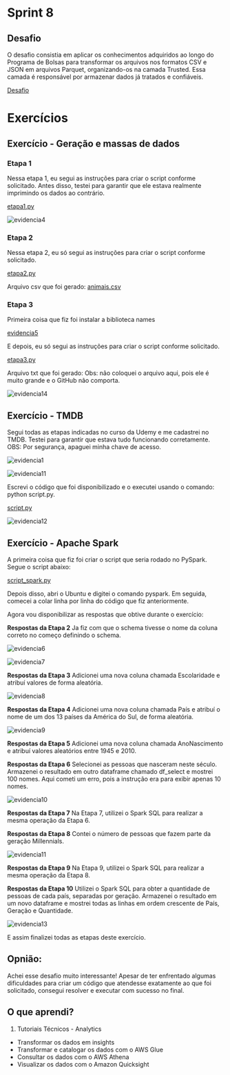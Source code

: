 # Sprint 8
## Desafio
O desafio consistia em aplicar os conhecimentos adquiridos ao longo do Programa de Bolsas para transformar os arquivos nos formatos CSV e JSON em arquivos Parquet, organizando-os na camada Trusted. Essa camada é responsável por armazenar dados já tratados e confiáveis.

[Desafio](./Desafios/)

# Exercícios 
## Exercício - Geração e massas de dados
### Etapa 1
Nessa etapa 1, eu segui as instruções para criar o script conforme solicitado. Antes disso, testei para garantir que ele estava realmente imprimindo os dados ao contrário.

[etapa1.py](./Exercicios/Geração_e_massas_de_dados/etapa1.py)

![evidencia4](./Evidencias/Evidencias_exercicios/evidencia4.png)

### Etapa 2
Nessa etapa 2, eu só segui as instruções para criar o script conforme solicitado.

[etapa2.py](./Exercicios/Geração_e_massas_de_dados/etapa2.py)

Arquivo csv que foi gerado:
[animais.csv](./Exercicios/Geração_e_massas_de_dados/animais.csv)

### Etapa 3

Primeira coisa que fiz foi instalar a biblioteca names 

[evidencia5](./Evidencias/Evidencias_exercicios/evidencia5.png)

E depois, eu só segui as instruções para criar o script conforme solicitado.

[etapa3.py](./Exercicios/Geração_e_massas_de_dados/etapa3.py)

Arquivo txt que foi gerado:
Obs: não coloquei o arquivo aqui, pois ele é muito grande e o GitHub não comporta.

![evidencia14](./Evidencias/Evidencias_exercicios/evidencia14.png)

##
## Exercício - TMDB

Segui todas as etapas indicadas no curso da Udemy e me cadastrei no TMDB. Testei para garantir que estava tudo funcionando corretamente.
OBS: Por segurança, apaguei minha chave de acesso.

![evidencia1](./Evidencias/Evidencias_exercicios/evidencia1.jpeg)

![evidencia11](./Evidencias/Evidencias_exercicios/evidencia2.jpeg)

Escrevi o código que foi disponibilizado e o executei usando o comando:
python script.py.

[script.py](./Exercicios/TMDB/script.py)

![evidencia12](./Evidencias/Evidencias_exercicios/evidencia3.png)

##
## Exercício - Apache Spark 

A primeira coisa que fiz foi criar o script que seria rodado no PySpark. Segue o script abaixo:

[script_spark.py](./Exercicios/Apache_Spark/script_spark.py)

Depois disso, abri o Ubuntu e digitei o comando pyspark. Em seguida, comecei a colar linha por linha do código que fiz anteriormente.

Agora vou disponibilizar as respostas que obtive durante o exercício:

__Respostas da Etapa 2__
Ja fiz com que o schema tivesse o nome da coluna correto no começo definindo o schema.

![evidencia6](./Evidencias/Evidencias_exercicios/evidencia6.png)

![evidencia7](./Evidencias/Evidencias_exercicios/evidencia7.png)

__Respostas da Etapa 3__ 
Adicionei uma nova coluna chamada Escolaridade e atribuí valores de forma aleatória.

![evidencia8](./Evidencias/Evidencias_exercicios/evidencia8.png)

__Respostas da Etapa 4__
Adicionei uma nova coluna chamada País e atribuí o nome de um dos 13 países da América do Sul, de forma aleatória.

![evidencia9](./Evidencias/Evidencias_exercicios/evidencia9.png)

__Respostas da Etapa 5__
Adicionei uma nova coluna chamada AnoNascimento e atribuí valores aleatórios entre 1945 e 2010.

__Respostas da Etapa 6__
Selecionei as pessoas que nasceram neste século. Armazenei o resultado em outro dataframe chamado df_select e mostrei 100 nomes. Aqui cometi um erro, pois a instrução era para exibir apenas 10 nomes.

![evidencia10](./Evidencias/Evidencias_exercicios/evidencia10.gif)

__Respostas da Etapa 7__
Na Etapa 7, utilizei o Spark SQL para realizar a mesma operação da Etapa 6.

__Respostas da Etapa 8__
Contei o número de pessoas que fazem parte da geração Millennials.

![evidencia11](./Evidencias/Evidencias_exercicios/evidencia11.png)

__Respostas da Etapa 9__
Na Etapa 9, utilizei o Spark SQL para realizar a mesma operação da Etapa 8.

__Respostas da Etapa 10__
Utilizei o Spark SQL para obter a quantidade de pessoas de cada país, separadas por geração. Armazenei o resultado em um novo dataframe e mostrei todas as linhas em ordem crescente de País, Geração e Quantidade.

![evidencia13](./Evidencias/Evidencias_exercicios/evidencia13.png)

E assim finalizei todas as etapas deste exercício.

## Opnião:
Achei esse desafio muito interessante! Apesar de ter enfrentado algumas dificuldades para criar um código que atendesse exatamente ao que foi solicitado, consegui resolver e executar com sucesso no final.

## O que aprendi?
1. Tutoriais Técnicos - Analytics
* Transformar os dados em insights
* Transformar e catalogar os dados com o AWS Glue
* Consultar os dados com o AWS Athena
* Visualizar os dados com o Amazon Quicksight